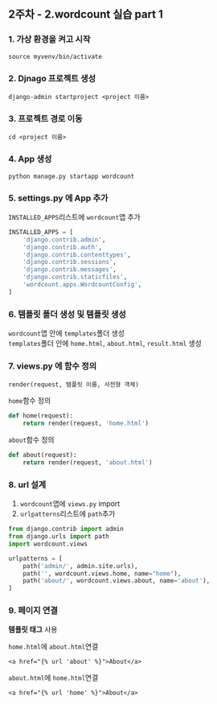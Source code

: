 ## 2주차 - 2.wordcount 실습 part 1

### 1. 가상 환경을 켜고 시작
```
source myvenv/bin/activate
```

### 2. Djnago 프로젝트 생성
```
django-admin startproject <project 이름>
```

### 3. 프로젝트 경로 이동
```
cd <project 이름>
```

### 4. App 생성
```
python manage.py startapp wordcount
```

### 5. settings.py 에 App 추가
`INSTALLED_APPS`리스트에 `wordcount`앱 추가
```python
INSTALLED_APPS = [
    'django.contrib.admin',
    'django.contrib.auth',
    'django.contrib.contenttypes',
    'django.contrib.sessions',
    'django.contrib.messages',
    'django.contrib.staticfiles',
    'wordcount.apps.WordcountConfig',
]
```

### 6. 템플릿 폴더 생성 및 템플릿 생성
`wordcount`앱 안에 `templates`폴더 생성<br/>
`templates`폴더 안에 `home.html`, `about.html`, `result.html` 생성

### 7. views.py 에 함수 정의
`render(request, 템플릿 이름, 사전형 객체)`

`home`함수 정의
```python
def home(request):
    return render(request, 'home.html')
```

`about`함수 정의
```python
def about(request):
    return render(request, 'about.html')
```

### 8. url 설계
1. `wordcount`앱에 `views.py` import
2. `urlpatterns`리스트에 `path`추가

```python
from django.contrib import admin
from django.urls import path
import wordcount.views

urlpatterns = [
    path('admin/', admin.site.urls),
    path('', wordcount.views.home, name="home"),
    path('about/', wordcount.views.about, name='about'),
]
```

### 9. 페이지 연결
**템플릿 태그** 사용<br/>

`home.html`에 `about.html`연결
```
<a href="{% url 'about' %}">About</a>
```

`about.html`에 `home.html`연결
```
<a href="{% url 'home' %}">About</a>
```
